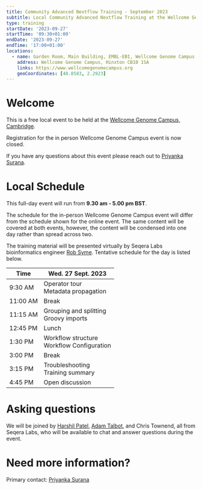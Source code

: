 ```yaml
---
title: Community Advanced Nextflow Training - September 2023
subtitle: Local Community Advanced Nextflow Training at the Wellcome Genome Campus, Cambridge.
type: training
startDate: '2023-09-27'
startTime: '09:30+01:00'
endDate: '2023-09-27'
endTime: '17:00+01:00'
locations:
  - name: Garden Room, Main Building, EMBL-EBI, Wellcome Genome Campus
    address: Wellcome Genome Campus, Hinxton CB10 1SA
    links: https://www.wellcomegenomecampus.org
    geoCoordinates: [48.8583, 2.2923]
---
```


# Welcome

This is a free local event to be held at the [Wellcome Genome Campus, Cambridge](https://goo.gl/maps/XA8caWCAVToVT6EeA).

Registration for the in person Wellcome Genome Campus event is now closed.

If you have any questions about this event please reach out to [Priyanka Surana](mailto:ps22@sanger.ac.uk).

# Local Schedule

This full-day event will run from **9.30 am - 5.00 pm BST**.

The schedule for the in-person Wellcome Genome Campus event will differ from the schedule shown for the online event.
The same content will be covered at both events, however, the content will be condensed into one day rather than spread across two.

The training material will be presented virtually by Seqera Labs bioinformatics engineer [Rob Syme](https://github.com/robsyme). Tentative schedule for the day is listed below.

<div class="table-responsive">
    <table class="table table-hover table-sm table-bordered">
        <thead>
            <tr>
                <th>Time</th>
                <th>Wed. 27 Sept. 2023</th>
            </tr>
            </thead>
            <tbody>
            <tr>
                <td >9:30 AM</td>
                <td>
                  Operator tour
                  </br> Metadata propagation
                </td>
            </tr>
                <td>11:00 AM</td>
                <td>Break</td>
            </tr>
            <tr>
                <td>11:15 AM</td>
                <td>
                  Grouping and splitting
                  </br> Groovy imports
                </td>
            </tr>
            <tr>
                <td>12:45 PM</td>
                <td>Lunch</td>
            </tr>
            <tr>
                <td >1:30 PM</td>
                <td>
                  Workflow structure
                  </br> Workflow Configuration
                </td>
            </tr>
            <tr>
                <td >3:00 PM</td>
                <td>Break</td>
            </tr>
            <tr>
                <td >3:15 PM</td>
                <td>
                  Troubleshooting
                  </br> Training summary
                </td>
            </tr>
            <tr>
                <td >4:45 PM</td>
                <td>Open discussion</td>
            </tr>
        </tbody>
    </table>
</div>

# Asking questions

We will be joined by [Harshil Patel](https://github.com/drpatelh), [Adam Talbot](https://github.com/adamrtalbot), and Chris Townend, all from Seqera Labs, who will be available to chat and answer questions during the event.

# Need more information?

Primary contact: [<i class="fab fa-slack"></i> Priyanka Surana](https://nfcore.slack.com/team/U02JA08N0BC)
